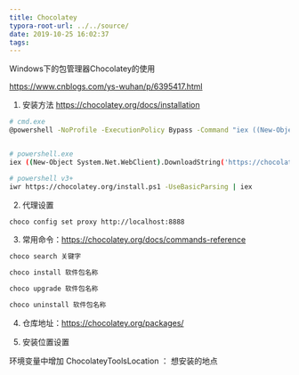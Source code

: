 ```yaml
---
title: Chocolatey
typora-root-url: ../../source/
date: 2019-10-25 16:02:37
tags:
---
```

Windows下的包管理器Chocolatey的使用

https://www.cnblogs.com/ys-wuhan/p/6395417.html

1. 安装方法 https://chocolatey.org/docs/installation

```bash
# cmd.exe
@powershell -NoProfile -ExecutionPolicy Bypass -Command "iex ((New-Object System.Net.WebClient).DownloadString('https://chocolatey.org/install.ps1'))" && SET "PATH=%PATH%;%ALLUSERSPROFILE%\chocolatey\bin"


# powershell.exe
iex ((New-Object System.Net.WebClient).DownloadString('https://chocolatey.org/install.ps1'))

# powershell v3+
iwr https://chocolatey.org/install.ps1 -UseBasicParsing | iex
```

2. 代理设置

```bash
choco config set proxy http://localhost:8888
```

3. 常用命令：https://chocolatey.org/docs/commands-reference

```bash
choco search 关键字

choco install 软件包名称

choco upgrade 软件包名称

choco uninstall 软件包名称
```

4. 仓库地址：https://chocolatey.org/packages/

5. 安装位置设置

 环境变量中增加 ChocolateyToolsLocation ： 想安装的地点